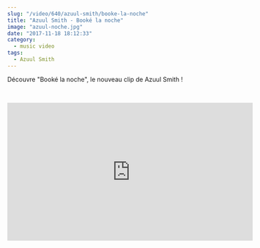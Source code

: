 ```yaml
--- 
slug: "/video/640/azuul-smith/booke-la-noche"
title: "Azuul Smith - Booké la noche"
image: "azuul-noche.jpg"
date: "2017-11-18 18:12:33"
category:
  - music video
tags:
  - Azuul Smith
---
```

<p>Découvre "Booké la noche", le nouveau clip de Azuul Smith !</p><br/><p><iframe width="560" height="315" src="https://www.youtube.com/embed/hoCOSPrgsxg" frameborder="0" allowfullscreen></iframe></p>